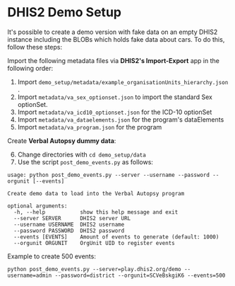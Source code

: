 # DHIS2 Demo Setup

It's possible to create a demo version with fake data on an empty DHIS2 instance including the BLOBs which holds fake data about cars.
To do this, follow these steps:

Import the following metadata files via **DHIS2's Import-Export** app in the following order:

1. Import `demo_setup/metadata/example_organisationUnits_hierarchy.json` .
2. Import `metadata/va_sex_optionset.json`  to import the standard Sex optionSet.
3. Import `metadata/va_icd10_optionset.json` for the ICD-10 optionSet
4. Import `metadata/va_dataelements.json` for the program's dataElements
5. Import `metadata/va_program.json` for the program

Create **Verbal Autopsy dummy data**:

6. Change directories with `cd demo_setup/data`
7. Use the script `post_demo_events.py` as follows:

```
usage: python post_demo_events.py --server --username --password --orgunit [--events]

Create demo data to load into the Verbal Autopsy program

optional arguments:
  -h, --help           show this help message and exit
  --server SERVER      DHIS2 server URL
  --username USERNAME  DHIS2 username
  --password PASSWORD  DHIS2 password
  --events [EVENTS]    Amount of events to generate (default: 1000)
  --orgunit ORGUNIT    OrgUnit UID to register events

```

Example to create 500 events:

```
python post_demo_events.py --server=play.dhis2.org/demo --username=admin --password=district --orgunit=SCVeBskgiK6 --events=500
```
